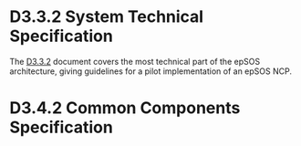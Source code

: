 # D3.3.2 System Technical Specification #

The [D3.3.2](http://www.epsos.eu/uploads/tx_epsosfileshare/D3.3.2_Final_epSOS_System_Technical_Specifications_01.pdf) document covers the most technical part of the epSOS architecture, giving guidelines for a pilot implementation of an epSOS NCP.

# D3.4.2 Common Components Specification #